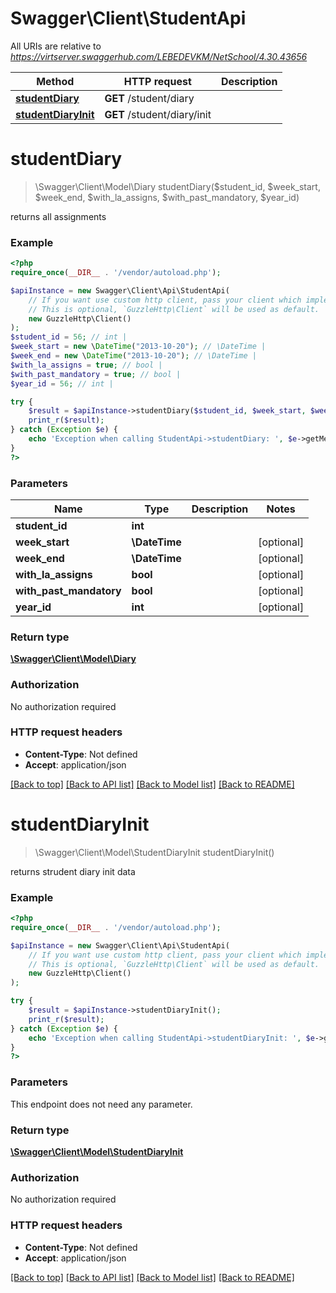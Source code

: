 # Swagger\Client\StudentApi

All URIs are relative to *https://virtserver.swaggerhub.com/LEBEDEVKM/NetSchool/4.30.43656*

Method | HTTP request | Description
------------- | ------------- | -------------
[**studentDiary**](StudentApi.md#studentdiary) | **GET** /student/diary | 
[**studentDiaryInit**](StudentApi.md#studentdiaryinit) | **GET** /student/diary/init | 

# **studentDiary**
> \Swagger\Client\Model\Diary studentDiary($student_id, $week_start, $week_end, $with_la_assigns, $with_past_mandatory, $year_id)



returns all assignments

### Example
```php
<?php
require_once(__DIR__ . '/vendor/autoload.php');

$apiInstance = new Swagger\Client\Api\StudentApi(
    // If you want use custom http client, pass your client which implements `GuzzleHttp\ClientInterface`.
    // This is optional, `GuzzleHttp\Client` will be used as default.
    new GuzzleHttp\Client()
);
$student_id = 56; // int | 
$week_start = new \DateTime("2013-10-20"); // \DateTime | 
$week_end = new \DateTime("2013-10-20"); // \DateTime | 
$with_la_assigns = true; // bool | 
$with_past_mandatory = true; // bool | 
$year_id = 56; // int | 

try {
    $result = $apiInstance->studentDiary($student_id, $week_start, $week_end, $with_la_assigns, $with_past_mandatory, $year_id);
    print_r($result);
} catch (Exception $e) {
    echo 'Exception when calling StudentApi->studentDiary: ', $e->getMessage(), PHP_EOL;
}
?>
```

### Parameters

Name | Type | Description  | Notes
------------- | ------------- | ------------- | -------------
 **student_id** | **int**|  |
 **week_start** | **\DateTime**|  | [optional]
 **week_end** | **\DateTime**|  | [optional]
 **with_la_assigns** | **bool**|  | [optional]
 **with_past_mandatory** | **bool**|  | [optional]
 **year_id** | **int**|  | [optional]

### Return type

[**\Swagger\Client\Model\Diary**](../Model/Diary.md)

### Authorization

No authorization required

### HTTP request headers

 - **Content-Type**: Not defined
 - **Accept**: application/json

[[Back to top]](#) [[Back to API list]](../../README.md#documentation-for-api-endpoints) [[Back to Model list]](../../README.md#documentation-for-models) [[Back to README]](../../README.md)

# **studentDiaryInit**
> \Swagger\Client\Model\StudentDiaryInit studentDiaryInit()



returns strudent diary init data

### Example
```php
<?php
require_once(__DIR__ . '/vendor/autoload.php');

$apiInstance = new Swagger\Client\Api\StudentApi(
    // If you want use custom http client, pass your client which implements `GuzzleHttp\ClientInterface`.
    // This is optional, `GuzzleHttp\Client` will be used as default.
    new GuzzleHttp\Client()
);

try {
    $result = $apiInstance->studentDiaryInit();
    print_r($result);
} catch (Exception $e) {
    echo 'Exception when calling StudentApi->studentDiaryInit: ', $e->getMessage(), PHP_EOL;
}
?>
```

### Parameters
This endpoint does not need any parameter.

### Return type

[**\Swagger\Client\Model\StudentDiaryInit**](../Model/StudentDiaryInit.md)

### Authorization

No authorization required

### HTTP request headers

 - **Content-Type**: Not defined
 - **Accept**: application/json

[[Back to top]](#) [[Back to API list]](../../README.md#documentation-for-api-endpoints) [[Back to Model list]](../../README.md#documentation-for-models) [[Back to README]](../../README.md)

